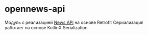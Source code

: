opennews-api
============

Модуль с реализацией [News API](https://newsapi.org) на основе Retrofit
Сериализация работает на основе KotlinX Serialization
